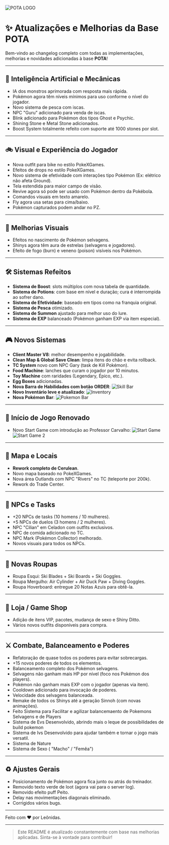 ![POTA LOGO](https://github.com/user-attachments/assets/02b756bd-1697-4f70-a6d2-4561b785572b)

# :sparkles: Atualizações e Melhorias da Base POTA

Bem-vindo ao changelog completo com todas as implementações, melhorias e novidades adicionadas à base **POTA**!

---

## :robot: Inteligência Artificial e Mecânicas
- IA dos monstros aprimorada com resposta mais rápida.
- Pokémon agora têm níveis mínimos para uso conforme o nível do jogador.
- Novo sistema de pesca com iscas.
- NPC "Guru" adicionado para venda de iscas.
- Blink adicionado para Pokémon dos tipos Ghost e Psychic.
- Shining Stone e Metal Stone adicionados.
- Boost System totalmente refeito com suporte até 1000 stones por slot.

---

## :bike: Visual e Experiência do Jogador
- Nova outfit para bike no estilo PokeXGames.
- Efeitos de drops no estilo PokeXGames.
- Novo sistema de efetividade com interações tipo Pokémon (Ex: elétrico não afeta Ground).
- Tela estendida para maior campo de visão.
- Revive agora só pode ser usado com Pokémon dentro da Pokébola.
- Comandos visuais em texto amarelo.
- Fly agora usa setas para cima/baixo.
- Pokémon capturados podem andar no PZ.

---

## :sparkler: Melhorias Visuais
- Efeitos no nascimento de Pokémon selvagens.
- Shinys agora têm aura de estrelas (selvagens e jogadores).
- Efeito de fogo (burn) e veneno (poison) visíveis nos Pokémon.

---

## :hammer_and_wrench: Sistemas Refeitos
- **Sistema de Boost**: slots múltiplos com nova tabela de quantidade.
- **Sistema de Potions**: com base em nível e duração; cura é interrompida ao sofrer dano.
- **Sistema de Efetividade**: baseado em tipos como na franquia original.
- **Sistema de Pesca** otimizado.
- **Sistema de Summon** ajustado para melhor uso do lure.
- **Sistema de EXP** balanceado (Pokémon ganham EXP via item especial).

---

## :video_game: Novos Sistemas
- **Client Master V8**: melhor desempenho e jogabilidade.
- **Clean Map & Global Save Clean**: limpa itens do chão e evita rollback.
- **TC System** novo com NPC Gary (task de Kill Pokémon).
- **Food Machine**: lanches que curam o jogador por 10 minutos.
- **Toy Machine** com raridades (Legendary, Épico, etc.).
- **Egg Boxes** adicionadas.
- **Nova Barra de Habilidades com botão ORDER**:
  ![Skill Bar](https://github.com/user-attachments/assets/6f9a0ffa-2ae4-4148-a470-2af8f11fe424)
- **Novo Inventário leve e atualizado**:
  ![Inventory](https://github.com/user-attachments/assets/31d4d71b-ce73-49c2-b277-da92560276d9)
- **Nova Pokémon Bar**:
  ![Pokemon Bar](https://github.com/user-attachments/assets/0e9ae22e-57ca-47be-8875-aa6089a763fa)

---

## :school_satchel: Início de Jogo Renovado
- Novo Start Game com introdução ao Professor Carvalho:
  ![Start Game](https://github.com/user-attachments/assets/18105df4-9ae1-4533-86c0-34aec95652b2)
  ![Start Game 2](https://github.com/user-attachments/assets/42d24861-bf0f-42e9-827e-0a42971e0bb1)

---

## :round_pushpin: Mapa e Locais
- **Rework completo de Cerulean**.
- Novo mapa baseado no PokeXGames.
- Nova área Outlands com NPC "Rivers" no TC (teleporte por 200k).
- Rework do Trade Center.

---

## :busts_in_silhouette: NPCs e Tasks
- +20 NPCs de tasks (10 homens / 10 mulheres).
- +5 NPCs de duelos (3 homens / 2 mulheres).
- NPC "Cilian" em Celadon com outfits exclusivos.
- NPC de comida adicionado no TC.
- NPC Mark (Pokémon Collector) melhorado.
- Novos visuais para todos os NPCs.

---

## :tshirt: Novas Roupas
- Roupa Esqui: Ski Blades + Ski Boards + Ski Goggles.
- Roupa Mergulho: Air Cylinder + Air Duck Paw + Diving Goggles.
- Roupa Hoverboard: entregue 20 Notas Azuis para obtê-la.

---

## :money_with_wings: Loja / Game Shop
- Adição de itens VIP, pacotes, mudança de sexo e Shiny Ditto.
- Vários novos outfits disponíveis para compra.

---

## :crossed_swords: Combate, Balanceamento e Poderes
- Refatoração de quase todos os poderes para evitar sobrecargas.
- +15 novos poderes de todos os elementos.
- Balanceamento completo dos Pokémon selvagens.
- Selvagens não ganham mais HP por nível (foco nos Pokémon dos players).
- Pokémon não ganham mais EXP com o jogador (apenas via item).
- Cooldown adicionado para invocação de poderes.
- Velocidade dos selvagens balanceada.
- Remake de todos os Shinys até a geração Sinnoh (com novas animações).
- Feito Sistema para Facilitar e agilizar balancemaento de Pokemons Selvagens e de Players
- Sistema de Evs Desenvolvido, abrindo mais o leque de possibilidades de build pokemon
- Sistema de Ivs Desenvolvido para ajudar também e tornar o jogo mais versatil.
- Sistema de Nature
- Sistema de Sexo ( "Macho" / "Femêa")

---

## :recycle: Ajustes Gerais
- Posicionamento de Pokémon agora fica junto ou atrás do treinador.
- Removido texto verde de loot (agora vai para o server log).
- Removido efeito puff Peito.
- Delay nas movimentações diagonais eliminado.
- Corrigidos vários bugs.

---

Feito com :heart: por Leônidas.

---

> Este README é atualizado constantemente com base nas melhorias aplicadas. Sinta-se à vontade para contribuir!
